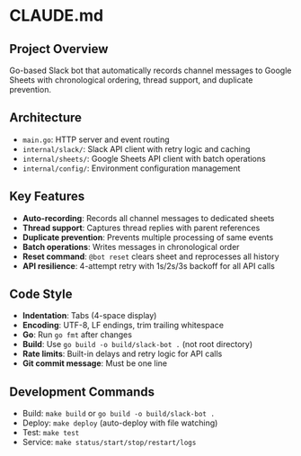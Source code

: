 # CLAUDE.md

## Project Overview
Go-based Slack bot that automatically records channel messages to Google Sheets with chronological ordering, thread support, and duplicate prevention.

## Architecture
- `main.go`: HTTP server and event routing
- `internal/slack/`: Slack API client with retry logic and caching  
- `internal/sheets/`: Google Sheets API client with batch operations
- `internal/config/`: Environment configuration management

## Key Features
- **Auto-recording**: Records all channel messages to dedicated sheets
- **Thread support**: Captures thread replies with parent references
- **Duplicate prevention**: Prevents multiple processing of same events
- **Batch operations**: Writes messages in chronological order
- **Reset command**: `@bot reset` clears sheet and reprocesses all history
- **API resilience**: 4-attempt retry with 1s/2s/3s backoff for all API calls

## Code Style
- **Indentation**: Tabs (4-space display)
- **Encoding**: UTF-8, LF endings, trim trailing whitespace
- **Go**: Run `go fmt` after changes
- **Build**: Use `go build -o build/slack-bot .` (not root directory)
- **Rate limits**: Built-in delays and retry logic for API calls
- **Git commit message**: Must be one line

## Development Commands
- Build: `make build` or `go build -o build/slack-bot .`
- Deploy: `make deploy` (auto-deploy with file watching)
- Test: `make test`
- Service: `make status/start/stop/restart/logs`
